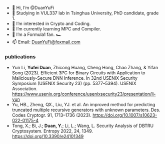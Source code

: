 - 👋 Hi, I’m @DuanYuFi
- 🏫 Studying in VUL337 lab in Tsinghua University, PhD candidate, grade 1.
- 👀 I’m interested in Crypto and Coding.
- 📖 I’m currently learning MPC and Compiler.
- 💞️ I’m a Formula1 fan. 🏎
- 📫 Email: DuanYuFi@foxmail.com

### publications

- Yun Li, **Yufei Duan**, Zhicong Huang, Cheng Hong, Chao Zhang, & Yifan Song (2023). Efficient 3PC for Binary Circuits with Application to Maliciously-Secure DNN Inference. In 32nd USENIX Security Symposium (USENIX Security 23) (pp. 5377–5394). USENIX Association. https://www.usenix.org/conference/usenixsecurity23/presentation/li-yun
- Yu, HB., Zheng, QX., Liu, YJ. et al. An improved method for predicting truncated multiple recursive generators with unknown parameters. Des. Codes Cryptogr. 91, 1713–1736 (2023). https://doi.org/10.1007/s10623-022-01175-4
- Tong, X.; Bi, J.; **Duan, Y.**; Li, L.; Wang, L. Security Analysis of DBTRU Cryptosystem. Entropy 2022, 24, 1349. https://doi.org/10.3390/e24101349


<!---
DuanYuFi/DuanYuFi is a ✨ special ✨ repository because its `README.md` (this file) appears on your GitHub profile.
You can click the Preview link to take a look at your changes.
--->
